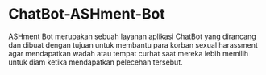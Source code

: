 # ChatBot-ASHment-Bot
ASHment Bot merupakan sebuah layanan aplikasi ChatBot yang dirancang dan dibuat dengan tujuan untuk membantu para korban sexual harassment agar mendapatkan wadah atau tempat curhat saat mereka lebih memilih untuk diam ketika mendapatkan pelecehan tersebut. 
